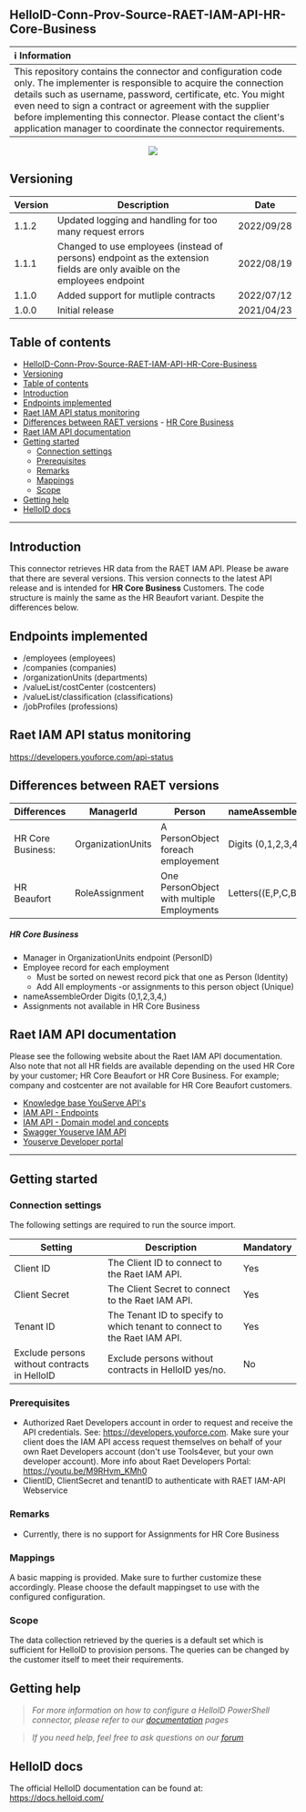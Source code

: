 ## HelloID-Conn-Prov-Source-RAET-IAM-API-HR-Core-Business

| :information_source: Information |
|:---------------------------|
| This repository contains the connector and configuration code only. The implementer is responsible to acquire the connection details such as username, password, certificate, etc. You might even need to sign a contract or agreement with the supplier before implementing this connector. Please contact the client's application manager to coordinate the connector requirements.       |

<p align="center">
  <img src="https://user-images.githubusercontent.com/69046642/170068731-d6609cc7-2b27-416c-bbf4-df65e5063a36.png">
</p>

## Versioning
| Version | Description | Date |
| - | - | - |
| 1.1.2   | Updated logging and handling for too many request errors | 2022/09/28  |
| 1.1.1   | Changed to use employees (instead of persons) endpoint as the extension fields are only avaible on the employees endpoint | 2022/08/19  |
| 1.1.0   | Added support for mutliple contracts | 2022/07/12  |
| 1.0.0   | Initial release | 2021/04/23  |

## Table of contents
- [HelloID-Conn-Prov-Source-RAET-IAM-API-HR-Core-Business](#helloid-conn-prov-source-raet-iam-api-hr-core-business)
- [Versioning](#versioning)
- [Table of contents](#table-of-contents)
- [Introduction](#introduction)
- [Endpoints implemented](#endpoints-implemented)
- [Raet IAM API status monitoring](#raet-iam-api-status-monitoring)
- [Differences between RAET versions](#differences-between-raet-versions)
      - [HR Core Business](#hr-core-business)
- [Raet IAM API documentation](#raet-iam-api-documentation)
- [Getting started](#getting-started)
  - [Connection settings](#connection-settings)
  - [Prerequisites](#prerequisites)
  - [Remarks](#remarks)
  - [Mappings](#mappings)
  - [Scope](#scope)
- [Getting help](#getting-help)
- [HelloID docs](#helloid-docs)

---

## Introduction

This connector retrieves HR data from the RAET IAM API. Please be aware that there are several versions. This version connects to the latest API release and is intended for **HR Core Business** Customers. The code structure is mainly the same as the HR Beaufort variant. Despite the differences below.


## Endpoints implemented

- /employees (employees)
- /companies (companies)
- /organizationUnits (departments)
- /valueList/costCenter (costcenters)
- /valueList/classification (classifications)
- /jobProfiles (professions)

## Raet IAM API status monitoring
https://developers.youforce.com/api-status

## Differences between RAET versions
|  Differences | ManagerId  |  Person | nameAssembleOrder  | Assignments |
|---|---|---|---|---|
| HR Core Business:   |OrganizationUnits      |  A PersonObject foreach employement    |  Digits (0,1,2,3,4,)     | Not Supported  |
| HR Beaufort  | RoleAssignment        | One PersonObject with multiple Employments  | Letters((E,P,C,B,D)     | Available  |
##### HR Core Business
- Manager in OrganizationUnits endpoint (PersonID)
- Employee record for each employment
  - Must be sorted on newest record pick that one as Person (Identity)
  - Add All employments -or assignments to this person object (Unique)
- nameAssembleOrder   Digits (0,1,2,3,4,)
- Assignments not available in HR Core Business 


## Raet IAM API documentation
Please see the following website about the Raet IAM API documentation. Also note that not all HR fields are available depending on the used HR Core by your customer; HR Core Beaufort or HR Core Business. For example; company and costcenter are not available for HR Core Beaufort customers.
- [Knowledge base YouServe API's](https://community.visma.com/t5/Knowledge-base-YouServe-API-s/tkb-p/nl_ys_YouServe_API_knowledge_base/label-name/IAM%20API)
- [IAM API - Endpoints](https://community.visma.com/t5/Knowledge-base-YouServe-API-s/IAM-API-Endpoints/ta-p/472228#toc-hId-980280917)
- [IAM API - Domain model and concepts](https://community.visma.com/t5/Knowledge-base-YouServe-API-s/IAM-API-Domain-model-and-concepts/ta-p/472255)
- [Swagger Youserve IAM API](https://youserve-domain-api.github.io/SwaggerUI/iamapi.html)
- [Youserve Developer portal](https://developers.youserve.nl/)


---

## Getting started
### Connection settings
The following settings are required to run the source import.

| Setting                                       | Description                                                               | Mandatory   |
| --------------------------------------------- | ------------------------------------------------------------------------- | ----------- |
| Client ID                                     | The Client ID to connect to the Raet IAM API.                             | Yes         |
| Client Secret                                 | The Client Secret to connect to the Raet IAM API.                         | Yes         |
| Tenant ID                                     | The Tenant ID to specify to which tenant to connect to the Raet IAM API.  | Yes         |
| Exclude persons without contracts in HelloID  | Exclude persons without contracts in HelloID yes/no.                      | No          |

### Prerequisites
 - Authorized Raet Developers account in order to request and receive the API credentials. See: https://developers.youforce.com. Make sure your client does the IAM API access request themselves on behalf of your own Raet Developers account (don't use Tools4ever, but your own developer account). More info about Raet Developers Portal: https://youtu.be/M9RHvm_KMh0
- ClientID, ClientSecret and tenantID to authenticate with RAET IAM-API Webservice

### Remarks
 - Currently, there is no support for Assignments for HR Core Business

### Mappings
A basic mapping is provided. Make sure to further customize these accordingly.
Please choose the default mappingset to use with the configured configuration.

### Scope
The data collection retrieved by the queries is a default set which is sufficient for HelloID to provision persons.
The queries can be changed by the customer itself to meet their requirements.

## Getting help
> _For more information on how to configure a HelloID PowerShell connector, please refer to our [documentation](https://docs.helloid.com/hc/en-us/articles/360012558020-Configure-a-custom-PowerShell-target-system) pages_

> _If you need help, feel free to ask questions on our [forum](https://forum.helloid.com)_

## HelloID docs
The official HelloID documentation can be found at: https://docs.helloid.com/